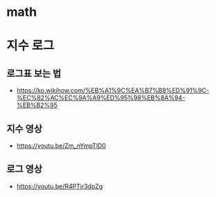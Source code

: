 # math

지수 로그 
=========
## 로그표 보는 법
* https://ko.wikihow.com/%EB%A1%9C%EA%B7%B8%ED%91%9C-%EC%82%AC%EC%9A%A9%ED%95%98%EB%8A%94-%EB%B2%95

## 지수 영상
* https://youtu.be/Zm_nYmpTlD0

## 로그 영상
* https://youtu.be/R4PTjr3dpZg
